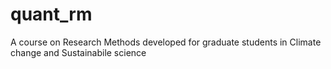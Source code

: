 # quant_rm
A course on Research Methods developed for graduate students in Climate change and Sustainabile science

